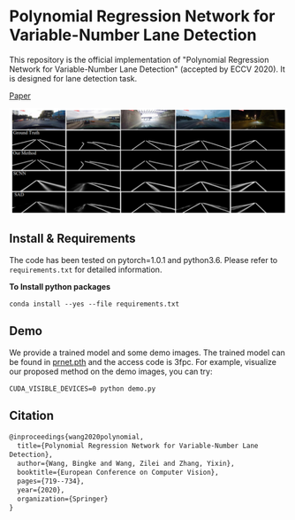 # Polynomial Regression Network for Variable-Number Lane Detection
This repository is the official implementation of "Polynomial Regression Network for Variable-Number Lane Detection" (accepted by ECCV 2020). It is designed for lane detection task.

[Paper](https://www.ecva.net/papers/eccv_2020/papers_ECCV/papers/123630698.pdf) 


<img src="./img/show.png" width="860"/>

## Install & Requirements
The code has been tested on pytorch=1.0.1 and python3.6. Please refer to `requirements.txt` for detailed information.

**To Install python packages**
````
conda install --yes --file requirements.txt
````


## Demo
We provide a trained model and some demo images.
The trained model can be found in [prnet.pth](https://pan.baidu.com/s/1fiADGSgiS1zbQCa-jYaUwg) and the access code is 3fpc.
For example, visualize our proposed method on the demo images, you can try:
````
CUDA_VISIBLE_DEVICES=0 python demo.py
````





## Citation
```
@inproceedings{wang2020polynomial,
  title={Polynomial Regression Network for Variable-Number Lane Detection},
  author={Wang, Bingke and Wang, Zilei and Zhang, Yixin},
  booktitle={European Conference on Computer Vision},
  pages={719--734},
  year={2020},
  organization={Springer}
}
```
